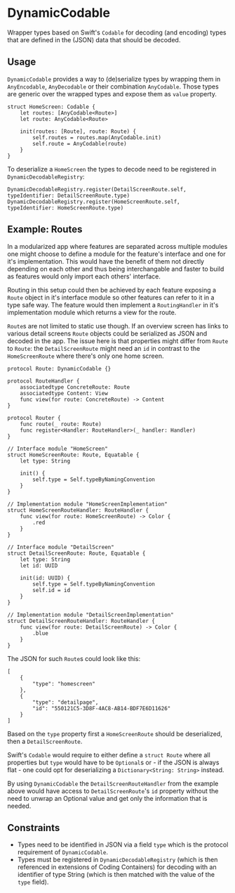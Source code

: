 # DynamicCodable

Wrapper types based on Swift's `Codable` for decoding (and encoding) types that are defined in the (JSON) data that should be decoded.

## Usage
`DynamicCodable` provides a way to (de)serialize types by wrapping them in `AnyEncodable`, `AnyDecodable` or their combination `AnyCodable`. Those types are generic over the wrapped types and expose them as `value` property.
```
struct HomeScreen: Codable {
    let routes: [AnyCodable<Route>]
    let route: AnyCodable<Route>

    init(routes: [Route], route: Route) {
        self.routes = routes.map(AnyCodable.init)
        self.route = AnyCodable(route)
    }
}
```
To deserialize a `HomeScreen` the types to decode need to be registered in `DynamicDecodableRegistry`:
```
DynamicDecodableRegistry.register(DetailScreenRoute.self, typeIdentifier: DetailScreenRoute.type)
DynamicDecodableRegistry.register(HomeScreenRoute.self, typeIdentifier: HomeScreenRoute.type)
```

## Example: Routes
In a modularized app where features are separated across multiple modules one might choose to define a module for the feature's interface and one for it's implementation. This would have the benefit of them not directly depending on each other and thus being interchangable and faster to build as features would only import each others' interface. 

Routing in this setup could then be achieved by each feature exposing a `Route` object in it's interface module so other features can refer to it in a type safe way. The feature would then implement a `RoutingHandler` in it's implementation module which returns a view for the route. 

`Route`s are not limited to static use though. If an overview screen has links to various detail screens `Route` objects could be serialized as JSON and decoded in the app. The issue here is that properties might differ from `Route` to `Route`: the `DetailScreenRoute` might need an `id` in contrast to the `HomeScreenRoute`  where there's only one home screen.
```
protocol Route: DynamicCodable {}

protocol RouteHandler {
    associatedtype ConcreteRoute: Route
    associatedtype Content: View
    func view(for route: ConcreteRoute) -> Content
}

protocol Router {
    func route(_ route: Route)
    func register<Handler: RouteHandler>(_ handler: Handler)
}

// Interface module "HomeScreen" 
struct HomeScreenRoute: Route, Equatable {
    let type: String

    init() {
        self.type = Self.typeByNamingConvention
    }
}

// Implementation module "HomeScreenImplementation"
struct HomeScreenRouteHandler: RouteHandler {
    func view(for route: HomeScreenRoute) -> Color {
        .red
    }
}

// Interface module "DetailScreen"
struct DetailScreenRoute: Route, Equatable {
    let type: String
    let id: UUID

    init(id: UUID) {
        self.type = Self.typeByNamingConvention
        self.id = id
    }
}

// Implementation module "DetailScreenImplementation"
struct DetailScreenRouteHandler: RouteHandler {
    func view(for route: DetailScreenRoute) -> Color {
        .blue
    }
}
```
The JSON for such `Route`s could look like this:
```
[
    {
        "type": "homescreen"
    },
    {
        "type": "detailpage",
        "id": "550121C5-3D8F-4AC8-AB14-BDF7E6D11626"
    }
]
```
Based on the `type` property first a `HomeScreenRoute` should be deserialized, then  a `DetailScreenRoute`.

Swift's `Codable` would require to either define a `struct Route` where all properties but `type` would have to be `Optional`s or - if the JSON is always flat - one could opt for deserializing a `Dictionary<String: String>` instead.

By using `DynamicCodable` the `DetailScreenRouteHandler` from the example above would have access to `DetailScreenRoute`'s `id` property without the need to unwrap an Optional value and get only the information that is needed.

## Constraints
* Types need to be identified in JSON via a field `type` which is the protocol requirement of `DynamicCodable`.
* Types must be registered in `DynamicDecodableRegistry` (which is then referenced in extensions of Coding Containers) for decoding with an identifier of type String (which is then matched with the value of the `type` field).
